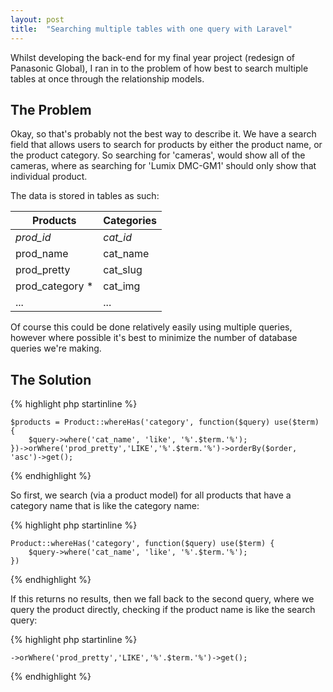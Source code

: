 ```yaml
---
layout: post
title:  "Searching multiple tables with one query with Laravel"
---
```

Whilst developing the back-end for my final year project (redesign of Panasonic Global), I ran in to the problem of how best to search multiple tables at once through the relationship models.

## The Problem

Okay, so that's probably not the best way to describe it. We have a search field that allows users to search for products by either the product name, or the product category. So searching for 'cameras', would show all of the cameras, where as searching for 'Lumix DMC-GM1' should only show that individual product.

The data is stored in tables as such:

| Products | Categories |
|----------|------------|
| *prod_id* | *cat_id* |
| prod_name | cat_name |
| prod_pretty | cat_slug |
| prod_category * | cat_img |
| ... | ... |


Of course this could be done relatively easily using multiple queries, however where possible it's best to minimize the number of database queries we're making.

## The Solution

{% highlight php startinline %}

    $products = Product::whereHas('category', function($query) use($term) {
        $query->where('cat_name', 'like', '%'.$term.'%');
    })->orWhere('prod_pretty','LIKE','%'.$term.'%')->orderBy($order, 'asc')->get();

{% endhighlight %}

So first, we search (via a product model) for all products that have a category name that is like the category name:

{% highlight php startinline %}

    Product::whereHas('category', function($query) use($term) {
        $query->where('cat_name', 'like', '%'.$term.'%');
    })

{% endhighlight %}

If this returns no results, then we fall back to the second query, where we query the product directly, checking if the product name is like the search query:

{% highlight php startinline %}

    ->orWhere('prod_pretty','LIKE','%'.$term.'%')->get();

{% endhighlight %}
